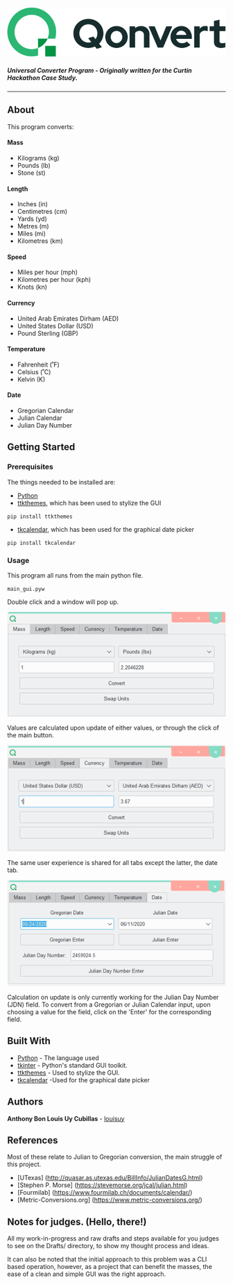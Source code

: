 <p align="center">
  <img src="images/qonvert_banner.png">
</p>

##### Universal Converter Program - Originally written for the Curtin Hackathon Case Study.
---

## About

This program converts:
#### Mass
- Kilograms (kg)
- Pounds (lb)
- Stone (st)
#### Length
- Inches (in)
- Centimetres (cm)
- Yards (yd)
- Metres (m)
- Miles (mi)
- Kilometres (km)
#### Speed
- Miles per hour (mph)
- Kilometres per hour (kph)
- Knots (kn)
#### Currency
- United Arab Emirates Dirham (AED)
- United States Dollar (USD)
- Pound Sterling (GBP)
#### Temperature
- Fahrenheit (˚F)
- Celsius (˚C)
- Kelvin (K)
#### Date
- Gregorian Calendar
- Julian Calendar
- Julian Day Number

## Getting Started

### Prerequisites

The things needed to be installed are:
* [Python](https://www.python.org/)
* [ttkthemes](https://github.com/TkinterEP/ttkthemes), which has been used to stylize the GUI

```
pip install ttkthemes
```
* [tkcalendar](https://pypi.org/project/tkcalendar/), which has been used for the graphical date picker

```
pip install tkcalendar
```

### Usage

This program all runs from the main python file.

```
main_gui.pyw
```

Double click and a window will pop up.

![Mass](/Screenshots/1.png)

Values are calculated upon update of either values, or through the click of the main button.

![Currrency](/Screenshots/2.png)

The same user experience is shared for all tabs except the latter, the date tab.

![Date](/Screenshots/3.png)

Calculation on update is only currently working for the Julian Day Number (JDN) field. To convert from a Gregorian or Julian Calendar input, upon choosing a value for the field, click on the 'Enter' for the corresponding field.

## Built With

* [Python](https://www.python.org/) - The language used
* [tkinter](https://docs.python.org/3/library/tkinter.html) - Python's standard GUI toolkit.
* [ttkthemes](https://github.com/TkinterEP/ttkthemes) - Used to stylize the GUI.
* [tkcalendar](https://pypi.org/project/tkcalendar/) -Used for the graphical date picker


## Authors

**Anthony Bon Louis Uy Cubillas** - [louisuy](https://github.com/louisuy)

## References

Most of these relate to Julian to Gregorian conversion, the main struggle of this project.
* [UTexas] (http://quasar.as.utexas.edu/BillInfo/JulianDatesG.html)
* [Stephen P. Morse] (https://stevemorse.org/jcal/julian.html)
* [Fourmilab] (https://www.fourmilab.ch/documents/calendar/)
* [Metric-Conversions.org] (https://www.metric-conversions.org/)

## Notes for judges. (Hello, there!)

All my work-in-progress and raw drafts and steps available for you judges to see on the Drafts/ directory, to show my thought process and ideas.

It can also be noted that the initial approach to this problem was a CLI based operation, however, as a project that can benefit the masses, the ease of a clean and simple GUI was the right approach.
